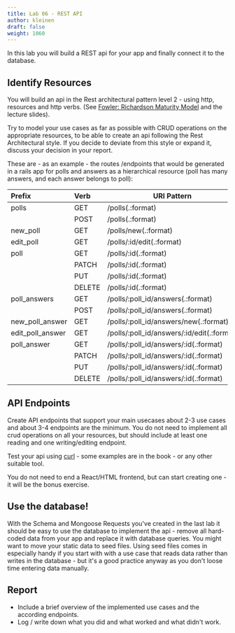 ```yaml
---
title: Lab 06 - REST API
author: kleinen
draft: false
weight: 1060
---
```


In this lab you will build a REST api for your app and finally connect it to the database.

## Identify Resources

You will build an api in the Rest architectural pattern level 2 - using http, resources and http verbs.
(See [Fowler: Richardson Maturity Model](https://martinfowler.com/articles/richardsonMaturityModel.html) and the lecture slides).

Try to model your use cases as far as possible with CRUD operations on the appropriate resources,
to be able to create an api following the Rest Architectural style.
If you decide to deviate from this style or expand it, discuss your decision in your report.

These are - as an example - the routes /endpoints that would be generated in a rails app for polls and answers as 
a hierarchical resource (poll has many answers, and each answer belongs to poll):



| Prefix           | Verb   | URI Pattern                                | Controller#Action |
|:---------------- |:------ | ------------------------------------------ | ----------------- |
| polls            | GET    | /polls(.:format)                           | polls#index       |
|                  | POST   | /polls(.:format)                           | polls#create      |
| new_poll         | GET    | /polls/new(.:format)                       | polls#new         |
| edit_poll        | GET    | /polls/:id/edit(.:format)                  | polls#edit        |
| poll             | GET    | /polls/:id(.:format)                       | polls#show        |
|                  | PATCH  | /polls/:id(.:format)                       | polls#update      |
|                  | PUT    | /polls/:id(.:format)                       | polls#update      |
|                  | DELETE | /polls/:id(.:format)                       | polls#destroy     |
| poll_answers     | GET    | /polls/:poll_id/answers(.:format)          | answers#index     |
|                  | POST   | /polls/:poll_id/answers(.:format)          | answers#create    |
| new_poll_answer  | GET    | /polls/:poll_id/answers/new(.:format)      | answers#new       |
| edit_poll_answer | GET    | /polls/:poll_id/answers/:id/edit(.:format) | answers#edit      |
| poll_answer      | GET    | /polls/:poll_id/answers/:id(.:format)      | answers#show      |
|                  | PATCH  | /polls/:poll_id/answers/:id(.:format)      | answers#update    |
|                  | PUT    | /polls/:poll_id/answers/:id(.:format)      | answers#update    |
|                  | DELETE | /polls/:poll_id/answers/:id(.:format)      | answers#destroy   |


## API Endpoints

Create API endpoints that support your main usecases about 2-3 use cases and about 3-4 endpoints are the minimum. You do not need to implement all crud operations on all your resources, but should include at least one reading and one writing/editing endpoint.

Test your api using [curl](https://curl.se/docs/) - some examples are in the book - or any other suitable tool.

You do not need to end a React/HTML frontend, but can start creating one - it will be the bonus exercise.

## Use the database!

With the Schema and Mongoose Requests you've created in the last lab it should be easy to use the database to implement
the api - remove all hard-coded data from your app and replace it with database queries. You might want to move your static data to seed files. Using seed files comes in especially handy if you start with with a use case that reads data rather than
writes in the database - but it's a good practice anyway as you don't loose time entering data manually.

## Report

- Include a brief overview of the implemented use cases and the according endpoints.
- Log / write down what you did and what worked and what didn't work.





